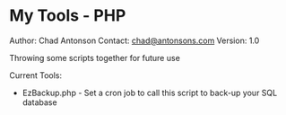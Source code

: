 # My Tools - PHP
Author: Chad Antonson
Contact: chad@antonsons.com
Version: 1.0

Throwing some scripts together for future use

Current Tools:
* EzBackup.php - Set a cron job to call this script to back-up your SQL database
